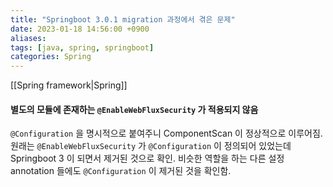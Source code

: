 ```yaml
---
title: "Springboot 3.0.1 migration 과정에서 겪은 문제"
date: 2023-01-18 14:56:00 +0900
aliases: 
tags: [java, spring, springboot]
categories: Spring
---
```


[[Spring framework|Spring]]

#### 별도의 모듈에 존재하는 `@EnableWebFluxSecurity` 가 적용되지 않음

`@Configuration` 을 명시적으로 붙여주니 ComponentScan 이 정상적으로 이루어짐. 원래는 `@EnableWebFluxSecurity` 가 `@Configuration` 이 정의되어 있었는데 Springboot 3 이 되면서 제거된 것으로 확인. 비슷한 역할을 하는 다른 설정 annotation 들에도 `@Configuration` 이 제거된 것을 확인함.
